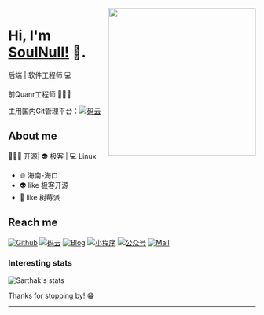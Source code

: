 <img align="right" width="300" height="300" src="https://img-1251747095.file.myqcloud.com/img/20200619141328.png">


# Hi, I'm [SoulNull!](https://soulnull.com/) 👋.

后端 | 软件工程师 💻

前Quanr工程师 🧑🏻‍💻

主用国内Git管理平台：[![码云](https://img.shields.io/badge/%E7%A0%81%E4%BA%91-soulnull-red)](https://gitee.com/soulnull)

## About me 

🧑🏻‍💻 开源| 👽 极客 | 💻 Linux

- 🌐  海南-海口
- 👽  like 极客开源
- 🍓  like 树莓派


## Reach me 
[![Github](https://img.shields.io/github/followers/SAnBlog?label=Github&style=social)](https://github.com/SAnBlog)
[![码云](https://img.shields.io/badge/%E7%A0%81%E4%BA%91-soulnull-red)](https://gitee.com/soulnull)
[![Blog](https://img.shields.io/badge/Blog-SAnBlog-blue)](https://sanii.cn/)
[![小程序](https://img.shields.io/badge/小程序-SAnBlog-green)](https://app.sanii.cn/)
[![公众号](https://img.shields.io/badge/公众号-SAnBlog-green)](https://app.sanii.cn/)
[![Mail](https://img.shields.io/badge/gmail-1300100082@qq.com-red)](mailto:1300100082@qq.com)

### Interesting stats

![Sarthak's stats](https://github-readme-stats.vercel.app/api?username=SAnBlog&show_icons=true)

Thanks for stopping by! 😁

---
